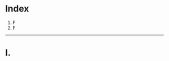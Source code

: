 # Index
1. F
2. F
--------------------------------------------------------------------------------------------------------------------------------------------------------------------------------------------------------------------------------------------------------------------------------------------------------
# I. 
